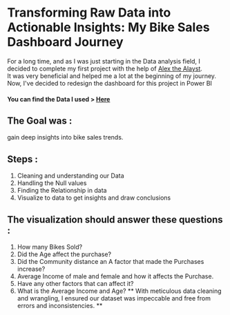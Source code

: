 # Transforming Raw Data into Actionable Insights: My Bike Sales Dashboard Journey
For a long time, and as I was just starting in the Data analysis field, I decided to complete my first project with the help of [Alex the Alayst](https://www.youtube.com/watch?v=opJgMj1IUrc).<br />
It was very beneficial and helped me a lot at the beginning of my journey. <br />
Now, I've decided to redesign the dashboard for this project in Power BI <br />
#### You can find the Data I used > [Here](https://github.com/AlexTheAnalyst/Excel-Tutorial/blob/main/Excel%20Project%20Dataset.xlsx)
## The Goal was  :  
gain deep insights into bike sales trends. 
## Steps :
1. Cleaning and understanding our Data
1. Handling the Null values
1. Finding the Relationship in data
1. Visualize to data to get insights and draw conclusions
## The visualization should answer these questions :
1. How many Bikes Sold?
1. Did the Age affect the purchase?
1. Did the Community distance an A factor that made the Purchases increase?
1. Average Income of male and female and how it affects the Purchase.
1. Have any other factors that can affect it?
1. What is the Average Income and Age?
** With meticulous data cleaning and wrangling, I ensured our dataset was impeccable and free from errors and inconsistencies. **



